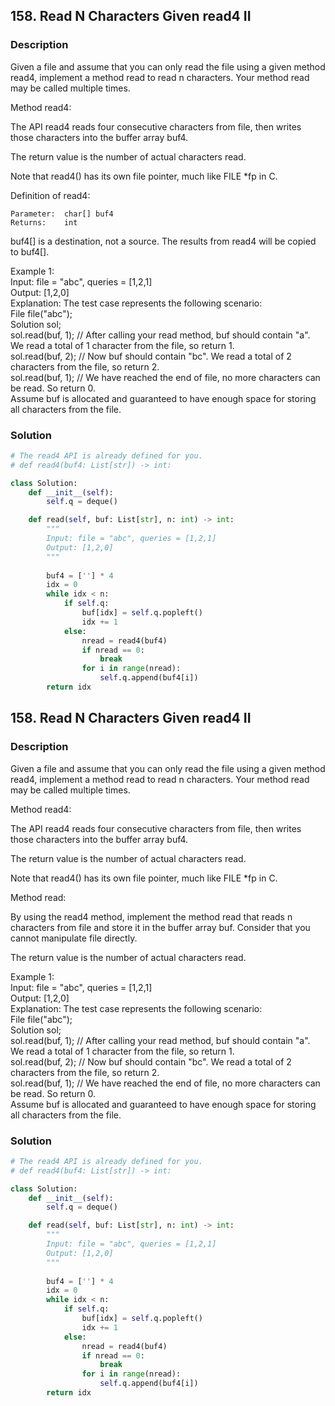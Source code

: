## 158. Read N Characters Given read4 II

### Description

Given a file and assume that you can only read the file using a given method read4, implement a method read to read n characters. Your method read may be called multiple times.

Method read4:

The API read4 reads four consecutive characters from file, then writes those characters into the buffer array buf4.

The return value is the number of actual characters read.

Note that read4() has its own file pointer, much like FILE *fp in C.

Definition of read4:

    Parameter:  char[] buf4  
    Returns:    int  

buf4[] is a destination, not a source. The results from read4 will be copied to buf4[].

Example 1:  
Input: file = "abc", queries = [1,2,1]  
Output: [1,2,0]  
Explanation: The test case represents the following scenario:  
File file("abc");  
Solution sol;  
sol.read(buf, 1); // After calling your read method, buf should contain "a". We read a total of 1 character from the file, so return 1.  
sol.read(buf, 2); // Now buf should contain "bc". We read a total of 2 characters from the file, so return 2.  
sol.read(buf, 1); // We have reached the end of file, no more characters can be read. So return 0.  
Assume buf is allocated and guaranteed to have enough space for storing all characters from the file.  

### Solution

```python
# The read4 API is already defined for you.
# def read4(buf4: List[str]) -> int:

class Solution:
    def __init__(self):
        self.q = deque()

    def read(self, buf: List[str], n: int) -> int:
        """
        Input: file = "abc", queries = [1,2,1]
        Output: [1,2,0]
        """
    
        buf4 = [''] * 4
        idx = 0
        while idx < n:
            if self.q:
                buf[idx] = self.q.popleft()
                idx += 1
            else:
                nread = read4(buf4)
                if nread == 0:
                    break
                for i in range(nread):
                    self.q.append(buf4[i])
        return idx
```
## 158. Read N Characters Given read4 II

### Description

Given a file and assume that you can only read the file using a given method read4, implement a method read to read n characters. Your method read may be called multiple times.

Method read4:

The API read4 reads four consecutive characters from file, then writes those characters into the buffer array buf4.

The return value is the number of actual characters read.

Note that read4() has its own file pointer, much like FILE *fp in C.

Method read:

By using the read4 method, implement the method read that reads n characters from file and store it in the buffer array buf. Consider that you cannot manipulate file directly.

The return value is the number of actual characters read.

Example 1:  
Input: file = "abc", queries = [1,2,1]  
Output: [1,2,0]  
Explanation: The test case represents the following scenario:  
File file("abc");  
Solution sol;  
sol.read(buf, 1); // After calling your read method, buf should contain "a". We read a total of 1 character from the file, so return 1.  
sol.read(buf, 2); // Now buf should contain "bc". We read a total of 2 characters from the file, so return 2.  
sol.read(buf, 1); // We have reached the end of file, no more characters can be read. So return 0.  
Assume buf is allocated and guaranteed to have enough space for storing all characters from the file.  

### Solution

```python
# The read4 API is already defined for you.
# def read4(buf4: List[str]) -> int:

class Solution:
    def __init__(self):
        self.q = deque()

    def read(self, buf: List[str], n: int) -> int:
        """
        Input: file = "abc", queries = [1,2,1]
        Output: [1,2,0]
        """
    
        buf4 = [''] * 4
        idx = 0
        while idx < n:
            if self.q:
                buf[idx] = self.q.popleft()
                idx += 1
            else:
                nread = read4(buf4)
                if nread == 0:
                    break
                for i in range(nread):
                    self.q.append(buf4[i])
        return idx
```
